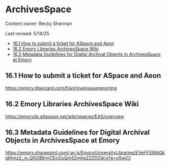 # ArchivesSpace

Content owner: Becky Sherman

Last revised: 5/14/25

* [16.1 How to submit a ticket for ASpace and Aeon](#161-how-to-submit-a-ticket-for-ASpace-and-Aeon)
* [16.2 Emory Libraries ArchivesSpace Wiki](#162-emory-libraries-archivesspace-wiki)
* [16.3 Metadata Guidelines for Digital Archival Objects in ArchivesSpace at Emory](#163-metadata-guidelines-for-digital-archival-objects-in-ArchivesSpace-at-Emory)

## 16.1 How to submit a ticket for ASpace and Aeon
https://emory.libwizard.com/f/archivesissuereporting

## 16.2 Emory Libraries ArchivesSpace Wiki
https://emorylib.atlassian.net/wiki/spaces/EAS/overview

## 16.3 Metadata Guidelines for Digital Archival Objects in ArchivesSpace at Emory
https://emory.sharepoint.com/:w:/s/EmoryUniversityLibraries/EVeFFSWbQkpKhnz2_m_QlG0BhmCEcOuQm52mhp2ZZDZdcg?e=o5wiCt
